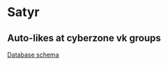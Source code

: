 # Satyr
## Auto-likes at cyberzone vk groups

[Database schema](https://dbdesigner.page.link/SEwhc4vhZtXCKWUK8)
